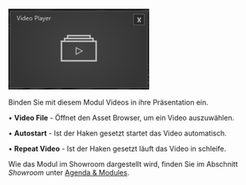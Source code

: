 ![VideoplayerModul](img/Manager/Module/Videoplayer_Module.PNG) 

Binden Sie mit diesem Modul Videos in ihre Präsentation ein.

•    **Video File** - Öffnet den Asset Browser, um ein Video auszuwählen. 



•    **Autostart** - Ist der Haken gesetzt startet das Video automatisch. 



•    **Repeat Video** - Ist der Haken gesetzt läuft das Video in schleife. 


Wie das Modul im Showroom dargestellt wird, finden Sie im Abschnitt *Showroom* unter [Agenda & Modules](056_agenda.html#html).
